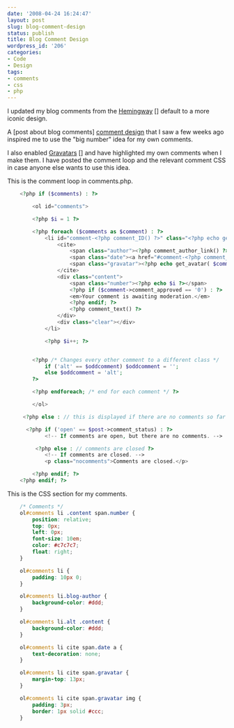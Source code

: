 ```yaml
---
date: '2008-04-24 16:24:47'
layout: post
slug: blog-comment-design
status: publish
title: Blog Comment Design
wordpress_id: '206'
categories:
- Code
- Design
tags:
- comments
- css
- php
---
```


I updated my blog comments from the [Hemingway] [] default to a more iconic design.

[hemingway]: http://warpspire.com/hemingway

A [post about blog comments] [comment design] that I saw a few weeks ago inspired me to use the "big number" idea for my own comments.

[comment design]: http://css-tricks.com/better-ordered-lists-using-simple-php-and-css/

I also enabled [Gravatars] [] and have highlighted my own comments when I make them. I have posted the comment loop and the relevant comment CSS in case anyone else wants to use this idea.

[gravatars]: http://en.gravatar.com/

This is the comment loop in comments.php.

``` php
    <?php if ($comments) : ?>

        <ol id="comments">

        <?php $i = 1 ?>

        <?php foreach ($comments as $comment) : ?>
            <li id="comment-<?php comment_ID() ?>" class="<?php echo get_comment_author_email() == get_the_author_email() ? ' blog-author' : $oddcomment ?>">
                <cite>
                    <span class="author"><?php comment_author_link() ?></span>
                    <span class="date"><a href="#comment-<?php comment_ID() ?>"><?php comment_date( $hemingway->date_format() . '.y' ) ?> / <?php comment_date('H.i') ?></a></span>
                    <span class="gravatar"><?php echo get_avatar( $comment, $size = '80'); ?></span>
                </cite>
                <div class="content">
                    <span class="number"><?php echo $i ?></span>
                    <?php if ($comment->comment_approved == '0') : ?>
                    <em>Your comment is awaiting moderation.</em>
                    <?php endif; ?>
                    <?php comment_text() ?>
                </div>
                <div class="clear"></div>
            </li>

            <?php $i++; ?>


        <?php /* Changes every other comment to a different class */
            if ('alt' == $oddcomment) $oddcomment = '';
            else $oddcomment = 'alt';
        ?>

        <?php endforeach; /* end for each comment */ ?>

        </ol>

     <?php else : // this is displayed if there are no comments so far ?>

      <?php if ('open' == $post->comment_status) : ?>
            <!-- If comments are open, but there are no comments. -->

         <?php else : // comments are closed ?>
            <!-- If comments are closed. -->
            <p class="nocomments">Comments are closed.</p>

        <?php endif; ?>
    <?php endif; ?>
```

This is the CSS section for my comments.

``` css
    /* Comments */
    ol#comments li .content span.number {
    	position: relative;
    	top: 0px;
    	left: 0px;
    	font-size: 10em;
    	color: #c7c7c7;
    	float: right;
    }

    ol#comments li {
    	padding: 10px 0;
    }

    ol#comments li.blog-author {
    	background-color: #ddd;
    }

    ol#comments li.alt .content {
    	background-color: #ddd;
    }

    ol#comments li cite span.date a {
    	text-decoration: none;
    }

    ol#comments li cite span.gravatar {
    	margin-top: 13px;
    }

    ol#comments li cite span.gravatar img {
    	padding: 3px;
    	border: 1px solid #ccc;
    }
```
